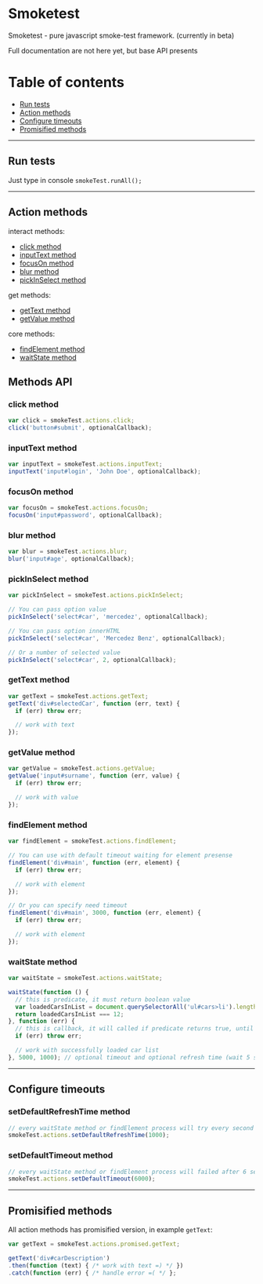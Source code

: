 # **Smoketest**

Smoketest - pure javascript smoke-test framework. (currently in beta)

Full documentation are not here yet, but base API presents

# Table of contents
- [Run tests](#run-tests)
- [Action methods](#action-methods)
- [Configure timeouts](#configure-timeouts)
- [Promisified methods](#promisified-methods)

---

## Run tests
Just type in console `smokeTest.runAll();`

---

## Action methods

interact methods:
- [click method](#click-method)
- [inputText method](#inputtext-method)
- [focusOn method](#focuson-method)
- [blur method](#blur-method)
- [pickInSelect method](#pickinselect-method)

get methods:
- [getText method](#gettext-method)
- [getValue method](#getvalue-method)

core methods:
- [findElement method](#findelement-method)
- [waitState method](#waitstate-method)



## Methods API

### click method
```js
var click = smokeTest.actions.click;
click('button#submit', optionalCallback);
```


### inputText method
```js
var inputText = smokeTest.actions.inputText;
inputText('input#login', 'John Doe', optionalCallback);
```


### focusOn method
```js
var focusOn = smokeTest.actions.focusOn;
focusOn('input#password', optionalCallback);
```


### blur method
```js
var blur = smokeTest.actions.blur;
blur('input#age', optionalCallback);
```


### pickInSelect method
```js
var pickInSelect = smokeTest.actions.pickInSelect;

// You can pass option value
pickInSelect('select#car', 'mercedez', optionalCallback);

// You can pass option innerHTML
pickInSelect('select#car', 'Mercedez Benz', optionalCallback);

// Or a number of selected value
pickInSelect('select#car', 2, optionalCallback);
```


### getText method
```js
var getText = smokeTest.actions.getText;
getText('div#selectedCar', function (err, text) {
  if (err) throw err;

  // work with text
});
```


### getValue method
```js
var getValue = smokeTest.actions.getValue;
getValue('input#surname', function (err, value) {
  if (err) throw err;

  // work with value
});
```


### findElement method
```js
var findElement = smokeTest.actions.findElement;

// You can use with default timeout waiting for element presense
findElement('div#main', function (err, element) {
  if (err) throw err;

  // work with element
});

// Or you can specify need timeout
findElement('div#main', 3000, function (err, element) {
  if (err) throw err;

  // work with element
});
```


### waitState method
```js
var waitState = smokeTest.actions.waitState;

waitState(function () {
  // this is predicate, it must return boolean value
  var loadedCarsInList = document.querySelectorAll('ul#cars>li').length;
  return loadedCarsInList === 12;
}, function (err) {
  // this is callback, it will called if predicate returns true, until timeout done
  if (err) throw err;

  // work with successfully loaded car list
}, 5000, 1000); // optional timeout and optional refresh time (wait 5 seconds and check predicate every second)
```

---

## Configure timeouts

### setDefaultRefreshTime method
```js
// every waitState method or findElement process will try every second
smokeTest.actions.setDefaultRefreshTime(1000);
```


### setDefaultTimeout method
```js
// every waitState method or findElement process will failed after 6 seconds
smokeTest.actions.setDefaultTimeout(6000);
```

---

## Promisified methods
All action methods has promisified version, in example `getText`:
```js
var getText = smokeTest.actions.promised.getText;

getText('div#carDescription')
.then(function (text) { /* work with text =) */ })
.catch(function (err) { /* handle error =( */ };
```
